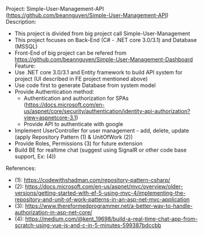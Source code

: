 Project: Simple-User-Management-API (https://github.com/beannguyen/Simple-User-Management-API)
Description:
- This project is divided from big project call Simple-User-Management
- This project focuses on Back-End (C# - .NET core 3.0/3.1) and Database (MSSQL)
- Front-End of big project can be refered from https://github.com/beannguyen/Simple-User-Management-Dashboard
Feature:
- Use .NET core 3.0/3.1 and Entity framework to build API system for project (UI described in FE project mentioned above)
- Use code first to generate Database from system model
- Provide Authentication method:
    - Authentication and authorization for SPAs (https://docs.microsoft.com/en-us/aspnet/core/security/authentication/identity-api-authorization?view=aspnetcore-3.1)
    - Provide API to authenticate with google
- Implement UserController for user management - add, delete, update (apply Repository Pattern (1) & UnitOfWork (2))
- Provide Roles, Permissions (3) for future extension
- Build BE for realtime chat (suggest using SignalR or other code base support, Ex: (4))

References:
- (1): https://codewithshadman.com/repository-pattern-csharp/
- (2): https://docs.microsoft.com/en-us/aspnet/mvc/overview/older-versions/getting-started-with-ef-5-using-mvc-4/implementing-the-repository-and-unit-of-work-patterns-in-an-asp-net-mvc-application
- (3): https://www.thereformedprogrammer.net/a-better-way-to-handle-authorization-in-asp-net-core/
- (4): https://medium.com/@kent_19698/build-a-real-time-chat-app-from-scratch-using-vue-js-and-c-in-5-minutes-599387bdccbb
